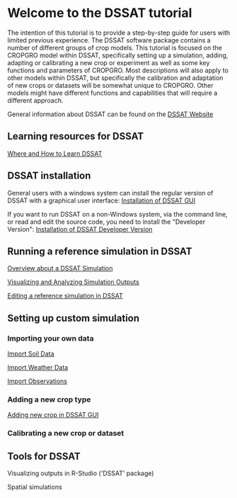 
# Welcome to the DSSAT tutorial


The intention of this tutorial is to provide a step-by-step guide for users with limited previous experience. The DSSAT software package contains a number of different groups of crop models. This tutorial is focused on the CROPGRO model within DSSAT, specifically setting up a simulation, adding, adapting or calibrating a new crop or experiment as well as some key functions and parameters of CROPGRO. Most descriptions will also apply to other models within DSSAT, but specifically the calibration and adaptation of new crops or datasets will be somewhat unique to CROPGRO. Other models might have different functions and capabilities that will require a different approach. 

General information about DSSAT can be found on the [DSSAT Website](https://dssat.net/)


## Learning resources for DSSAT

[Where and How to Learn DSSAT](../src/site/notes/DSSAT-Tutorial-GitHub/docs/DSSAT%20Learning%20Resources/Where%20and%20How%20to%20Learn%20DSSAT.md)


## DSSAT installation

General users with a windows system can install the regular version of DSSAT with a graphical user interface: [Installation of DSSAT GUI](DSSAT%20Setup/Installation%20of%20DSSAT%20GUI.md)

If you want to run DSSAT on a non-Windows system, via the command line, or read and edit the source code, you need to install the "Developer Version": [Installation of DSSAT Developer Version](DSSAT%20Setup/Installation%20of%20DSSAT%20Developer%20Version.md)



## Running a reference simulation in DSSAT

[Overview about a DSSAT Simulation](Running%20Reference%20Simulation/Overview%20about%20a%20DSSAT%20Simulation.md)

[Visualizing and Analyzing Simulation Outputs](Running%20Reference%20Simulation/Visualizing%20and%20Analyzing%20Simulation%20Outputs.md)

[Editing a reference simulation in DSSAT](Running%20Reference%20Simulation/Editing%20a%20reference%20simulation%20in%20DSSAT.md)



## Setting up custom simulation

### Importing your own data

[Import Soil Data](Setup%20Custom%20Simulation/Data%20Import%20and%20Management/Import%20Soil%20Data.md)

[Import Weather Data](Setup%20Custom%20Simulation/Data%20Import%20and%20Management/Import%20Weather%20Data.md)

[Import Observations](Setup%20Custom%20Simulation/Data%20Import%20and%20Management/Import%20Observations.md)

### Adding a new crop type

[Adding new crop in DSSAT GUI](Setup%20Custom%20Simulation/Adding%20new%20crop%20in%20DSSAT%20GUI.md)


### Calibrating a new crop or dataset


## Tools for DSSAT

Visualizing outputs in R-Studio ('DSSAT' package)

Spatial simulations

